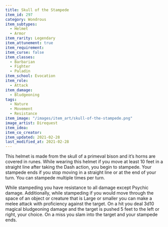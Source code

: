 ```yaml
---
title: Skull of the Stampede
item_id: 297
category: Wondrous
item_subtypes: 
  - Helmet
  - Armor
item_rarity: Legendary
item_attunement: true
item_requirement: 
item_curse: false
item_classes: 
  - Barbarian
  - Fighter
  - Paladin
item_school: Evocation
item_role: 
  - Attack
item_damage: 
  - Bludgeoning
tags:
  - Nature
  - Movement
  - Resistance
item_image: "/images/item_art/skull-of-the-stampede.png"
image_artist: Direquest
item_idea: 
item_co_creator: 
item_updated: 2021-02-28
last_modified_at: 2021-02-28
---
```


This helmet is made from the skull of a primeval bison and it’s horns are covered in runes. While wearing this helmet if you move at least 10 feet in a straight line after taking the Dash action, you begin to stampede. Your stampede ends if you stop moving in a straight line or at the end of your turn. You can stampede multiple times per turn. 

While stampeding you have resistance to all damage except Psychic damage. Additionally, while stampeding if you would move through the space of an object or creature that is Large or smaller you can make a melee attack with proficiency against the target. On a hit you deal 3d10 magical bludgeoning damage and the target is pushed 5 feet to the left or right, your choice. On a miss you slam into the target and your stampede ends.
